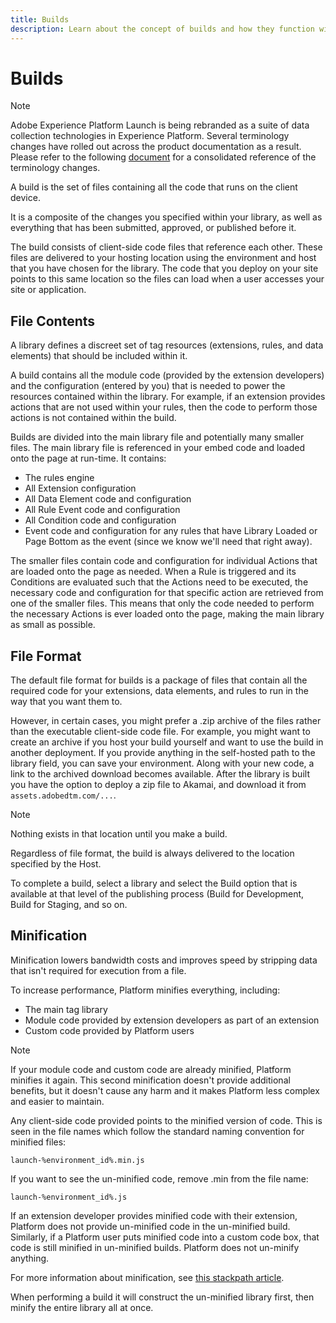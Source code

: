 ```yaml
---
title: Builds
description: Learn about the concept of builds and how they function within Adobe Experience Platform.
---
```

# Builds

>[!NOTE]
>
>Adobe Experience Platform Launch is being rebranded as a suite of data collection technologies in Experience Platform. Several terminology changes have rolled out across the product documentation as a result. Please refer to the following [document](../../launch-term-updates.md) for a consolidated reference of the terminology changes.

A build is the set of files containing all the code that runs on the client device.

It is a composite of the changes you specified within your library, as well as everything that has been submitted, approved, or published before it.

The build consists of client-side code files that reference each other. These files are delivered to your hosting location using the environment and host that you have chosen for the library. The code that you deploy on your site points to this same location so the files can load when a user accesses your site or application.

## File Contents

A library defines a discreet set of tag resources (extensions, rules, and data elements) that should be included within it.

A build contains all the module code (provided by the extension developers) and the configuration (entered by you) that is needed to power the resources contained within the library. For example, if an extension provides actions that are not used within your rules, then the code to perform those actions is not contained within the build.

Builds are divided into the main library file and potentially many smaller files. The main library file is referenced in your embed code and loaded onto the page at run-time. It contains:

* The rules engine
* All Extension configuration
* All Data Element code and configuration
* All Rule Event code and configuration
* All Condition code and configuration
* Event code and configuration for any rules that have Library Loaded or Page Bottom as the event (since we know we'll need that right away).

The smaller files contain code and configuration for individual Actions that are loaded onto the page as needed. When a Rule is triggered and its Conditions are evaluated such that the Actions need to be executed, the necessary code and configuration for that specific action are retrieved from one of the smaller files. This means that only the code needed to perform the necessary Actions is ever loaded onto the page, making the main library as small as possible.

## File Format

The default file format for builds is a package of files that contain all the required code for your extensions, data elements, and rules to run in the way that you want them to.

However, in certain cases, you might prefer a .zip archive of the files rather than the executable client-side code file. For example, you might want to create an archive if you host your build yourself and want to use the build in another deployment. If you provide anything in the self-hosted path to the library field, you can save your environment. Along with your new code, a link to the archived download becomes available. After the library is built you have the option to deploy a zip file to Akamai, and download it from `assets.adobedtm.com/...`.

>[!NOTE]
>
>Nothing exists in that location until you make a build.

Regardless of file format, the build is always delivered to the location specified by the Host.

To complete a build, select a library and select the Build option that is available at that level of the publishing process (Build for Development, Build for Staging, and so on.

## Minification

Minification lowers bandwidth costs and improves speed by stripping data that isn't required for execution from a file.

To increase performance, Platform minifies everything, including:

* The main tag library
* Module code provided by extension developers as part of an extension
* Custom code provided by Platform users

>[!NOTE]
>
>If your module code and custom code are already minified, Platform minifies it again. This second minification doesn't provide additional benefits, but it doesn't cause any harm and it makes Platform less complex and easier to maintain.

Any client-side code provided points to the minified version of code. This is seen in the file names which follow the standard naming convention for minified files:

`launch-%environment_id%.min.js`

If you want to see the un-minified code, remove .min from the file name:

`launch-%environment_id%.js`

If an extension developer provides minified code with their extension, Platform does not provide un-minified code in the un-minified build. Similarly, if a Platform user puts minified code into a custom code box, that code is still minified in un-minified builds. Platform does not un-minify anything.

For more information about minification, see [this stackpath article](https://blog.stackpath.com/glossary/minification/).

When performing a build it will construct the un-minified library first, then minify the entire library all at once.
